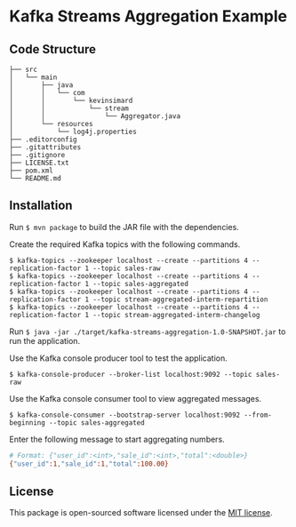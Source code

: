 # Kafka Streams Aggregation Example

## Code Structure

    ├── src
    │   └── main
    │       ├── java
    │       │   └── com
    │       │       └── kevinsimard
    │       │           └── stream
    │       │               └── Aggregator.java
    │       └── resources
    │           └── log4j.properties
    ├── .editorconfig
    ├── .gitattributes
    ├── .gitignore
    ├── LICENSE.txt
    ├── pom.xml
    └── README.md

## Installation

Run `$ mvn package` to build the JAR file with the dependencies.

Create the required Kafka topics with the following commands.

```
$ kafka-topics --zookeeper localhost --create --partitions 4 --replication-factor 1 --topic sales-raw
$ kafka-topics --zookeeper localhost --create --partitions 4 --replication-factor 1 --topic sales-aggregated
$ kafka-topics --zookeeper localhost --create --partitions 4 --replication-factor 1 --topic stream-aggregated-interm-repartition
$ kafka-topics --zookeeper localhost --create --partitions 4 --replication-factor 1 --topic stream-aggregated-interm-changelog
```

Run `$ java -jar ./target/kafka-streams-aggregation-1.0-SNAPSHOT.jar` to run the application.

Use the Kafka console producer tool to test the application.

```
$ kafka-console-producer --broker-list localhost:9092 --topic sales-raw
```

Use the Kafka console consumer tool to view aggregated messages.

```
$ kafka-console-consumer --bootstrap-server localhost:9092 --from-beginning --topic sales-aggregated
```

Enter the following message to start aggregating numbers.

```bash
# Format: {"user_id":<int>,"sale_id":<int>,"total":<double>}
{"user_id":1,"sale_id":1,"total":100.00}
```

## License

This package is open-sourced software licensed under the [MIT license](http://opensource.org/licenses/MIT).
